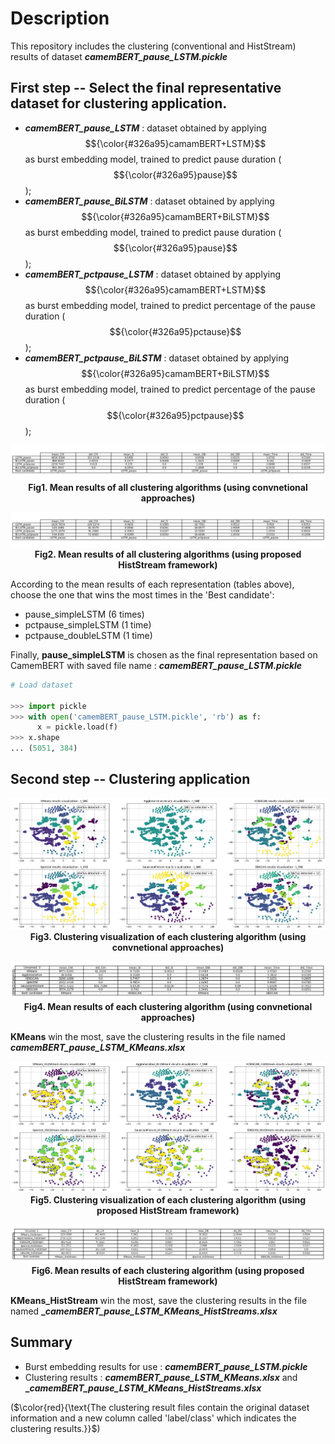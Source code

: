 # Description

This repository includes the clustering (conventional and HistStream) results of dataset **_camemBERT_pause_LSTM.pickle_**

## First step -- Select the final representative dataset for clustering application.

- **_camemBERT_pause_LSTM_** : dataset obtained by applying $${\color{#326a95}camamBERT+LSTM}$$ as burst embedding model, trained to predict pause duration ($${\color{#326a95}pause}$$);
- **_camemBERT_pause_BiLSTM_** : dataset obtained by applying $${\color{#326a95}camamBERT+BiLSTM}$$ as burst embedding model, trained to predict pause duration ($${\color{#326a95}pause}$$);
- **_camemBERT_pctpause_LSTM_** : dataset obtained by applying $${\color{#326a95}camamBERT+LSTM}$$ as burst embedding model, trained to predict percentage of the pause duration ($${\color{#326a95}pctause}$$);
- **_camemBERT_pctpause_BiLSTM_** : dataset obtained by applying $${\color{#326a95}camamBERT+BiLSTM}$$ as burst embedding model, trained to predict percentage of the pause duration ($${\color{#326a95}pctpause}$$);

<p align="center">
  <img src="./ClusRes_images/conv_res.png" alt="conv_res.png">
  <br>
  <b>Fig1. Mean results of all clustering algorithms (using convnetional approaches)</b>
</p>

<p align="center">
  <img src="./ClusRes_images/hist_res.png" alt="hist_res.png">
  <br>
  <b>Fig2. Mean results of all clustering algorithms (using proposed HistStream framework)</b>
</p>

According to the mean results of each representation (tables above), choose the one that wins the most times in the 'Best candidate':

- pause_simpleLSTM (6 times)
- pctpause_simpleLSTM (1 time)
- pctpause_doubleLSTM (1 time)

Finally, **pause_simpleLSTM** is chosen as the final representation based on CamemBERT with saved file name : **_camemBERT_pause_LSTM.pickle_**

```python
# Load dataset 

>>> import pickle
>>> with open('camemBERT_pause_LSTM.pickle', 'rb') as f:
      x = pickle.load(f)
>>> x.shape
... (5051, 384)
```
## Second step -- Clustering application

<p align="center">
  <img src="./ClusRes_images/conv_visualization.png" alt="conv_visualization.png">
  <br>
  <b>Fig3. Clustering visualization of each clustering algorithm (using convnetional approaches)</b>
</p>

<p align="center">
  <img src="./ClusRes_images/conv_mean_Summary.png" alt="conv_mean_Summary.png">
  <br>
  <b>Fig4. Mean results of each clustering algorithm (using convnetional approaches)</b>
</p>

**KMeans** win the most, save the clustering results in the file named **_camemBERT_pause_LSTM_KMeans.xlsx_** 

<p align="center">
  <img src="./ClusRes_images/hist_visualization.png" alt="hist_visualization.png">
  <br>
  <b>Fig5. Clustering visualization of each clustering algorithm (using proposed HistStream framework)</b>
</p>

<p align="center">
  <img src="./ClusRes_images/hist_mean_Summary.png" alt="hist_mean_Summary.png">
  <br>
  <b>Fig6. Mean results of each clustering algorithm (using proposed HistStream framework)</b>
</p>

**KMeans_HistStream** win the most, save the clustering results in the file named **__camemBERT_pause_LSTM_KMeans_HistStreams.xlsx_** 

## Summary

- Burst embedding results for use : **_camemBERT_pause_LSTM.pickle_**   
- Clustering results : **_camemBERT_pause_LSTM_KMeans.xlsx_** and **__camemBERT_pause_LSTM_KMeans_HistStreams.xlsx_**

($\color{red}{\text{The clustering result files contain the original dataset information and a new column called 'label/class' which indicates the clustering results.}}$) 


